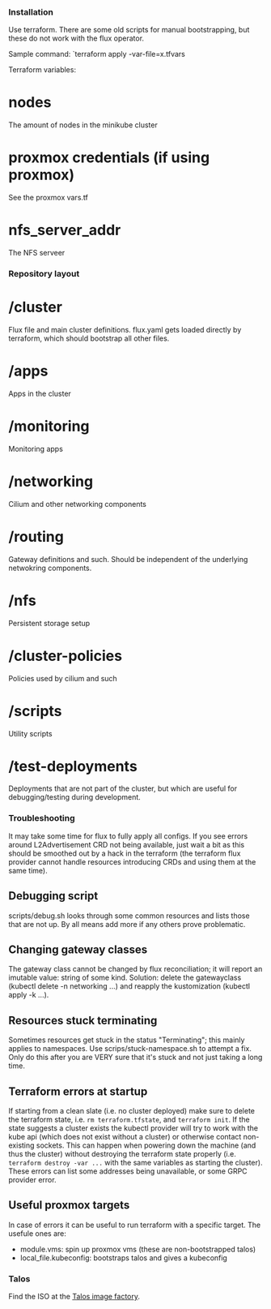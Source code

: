 ### Installation

Use terraform. There are some old scripts for manual bootstrapping, but these do not work with the flux operator.

Sample command: `terraform apply -var-file=x.tfvars

Terraform variables:
# nodes
The amount of nodes in the minikube cluster
# proxmox credentials (if using proxmox)
See the proxmox vars.tf
# nfs_server_addr
The NFS serveer


### Repository layout

# /cluster
Flux file and main cluster definitions. flux.yaml gets loaded directly by terraform, which should bootstrap all other files.
# /apps
Apps in the cluster
# /monitoring
Monitoring apps
# /networking
Cilium and other networking components
# /routing
Gateway definitions and such. Should be independent of the underlying netwokring components.
# /nfs
Persistent storage setup
# /cluster-policies
Policies used by cilium and such
# /scripts
Utility scripts
# /test-deployments
Deployments that are not part of the cluster, but which are useful for debugging/testing during development.

### Troubleshooting
It may take some time for flux to fully apply all configs. If you see errors around L2Advertisement CRD not being available,
just wait a bit as this should be smoothed out by a hack in the terraform (the terraform flux provider cannot handle resources
introducing CRDs and using them at the same time).

## Debugging script
scripts/debug.sh looks through some common resources and lists those that are not up. By all means add more if any others prove problematic.

## Changing gateway classes
The gateway class cannot be changed by flux reconciliation; it will report an imutable value: string of some kind. 
Solution: delete the gatewayclass (kubectl delete -n networking ...) and reapply the kustomization (kubectl apply -k ...).

## Resources stuck terminating
Sometimes resources get stuck in the status "Terminating"; this mainly applies to namespaces. Use scrips/stuck-namespace.sh to attempt a fix. Only do this after you are VERY sure that it's stuck and not just taking a long time.

## Terraform errors at startup 
If starting from a clean slate (i.e. no cluster deployed) make sure to delete the terraform state, i.e. `rm terraform.tfstate`, and `terraform init`. 
If the state suggests a cluster exists the kubectl provider will try to work with the kube api (which does not exist without a cluster) or otherwise contact non-existing sockets.
This can happen when powering down the machine (and thus the cluster) without destroying the terraform state properly (i.e. `terraform destroy -var ...` with the same variables as starting the cluster).
These errors can list some addresses being unavailable, or some GRPC provider error.

## Useful proxmox targets
In case of errors it can be useful to run terraform with a specific target.
The usefule ones are:
 - module.vms: spin up proxmox vms (these are non-bootstrapped talos)
 - local_file.kubeconfig: bootstraps talos and gives a kubeconfig

### Talos
Find the ISO at the [Talos image factory](https://factory.talos.dev/?arch=amd64&cmdline=-talos.halt_if_installed&cmdline-set=true&extensions=-&extensions=siderolabs%2Fqemu-guest-agent&platform=metal&target=metal&version=1.11.3).
